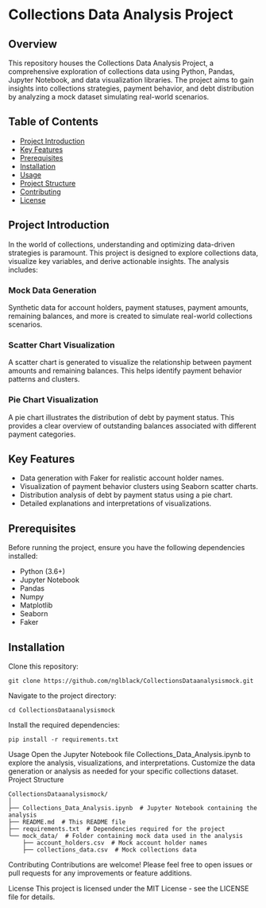 # Collections Data Analysis Project

## Overview

This repository houses the Collections Data Analysis Project, a comprehensive exploration of collections data using Python, Pandas, Jupyter Notebook, and data visualization libraries. The project aims to gain insights into collections strategies, payment behavior, and debt distribution by analyzing a mock dataset simulating real-world scenarios.

## Table of Contents

- [Project Introduction](#project-introduction)
- [Key Features](#key-features)
- [Prerequisites](#prerequisites)
- [Installation](#installation)
- [Usage](#usage)
- [Project Structure](#project-structure)
- [Contributing](#contributing)
- [License](#license)

## Project Introduction

In the world of collections, understanding and optimizing data-driven strategies is paramount. This project is designed to explore collections data, visualize key variables, and derive actionable insights. The analysis includes:

### Mock Data Generation

Synthetic data for account holders, payment statuses, payment amounts, remaining balances, and more is created to simulate real-world collections scenarios.

### Scatter Chart Visualization

A scatter chart is generated to visualize the relationship between payment amounts and remaining balances. This helps identify payment behavior patterns and clusters.

### Pie Chart Visualization

A pie chart illustrates the distribution of debt by payment status. This provides a clear overview of outstanding balances associated with different payment categories.

## Key Features

- Data generation with Faker for realistic account holder names.
- Visualization of payment behavior clusters using Seaborn scatter charts.
- Distribution analysis of debt by payment status using a pie chart.
- Detailed explanations and interpretations of visualizations.

## Prerequisites

Before running the project, ensure you have the following dependencies installed:

- Python (3.6+)
- Jupyter Notebook
- Pandas
- Numpy
- Matplotlib
- Seaborn
- Faker

## Installation

Clone this repository:

```
git clone https://github.com/nglblack/CollectionsDataanalysismock.git
```

Navigate to the project directory:
```
cd CollectionsDataanalysismock
```

Install the required dependencies:
```
pip install -r requirements.txt
```
Usage
Open the Jupyter Notebook file Collections_Data_Analysis.ipynb to explore the analysis, visualizations, and interpretations.
Customize the data generation or analysis as needed for your specific collections dataset.
Project Structure
```
CollectionsDataanalysismock/
│
├── Collections_Data_Analysis.ipynb  # Jupyter Notebook containing the analysis
├── README.md  # This README file
├── requirements.txt  # Dependencies required for the project
└── mock_data/  # Folder containing mock data used in the analysis
    ├── account_holders.csv  # Mock account holder names
    ├── collections_data.csv  # Mock collections data
```

Contributing
Contributions are welcome! Please feel free to open issues or pull requests for any improvements or feature additions.

License
This project is licensed under the MIT License - see the LICENSE file for details.


